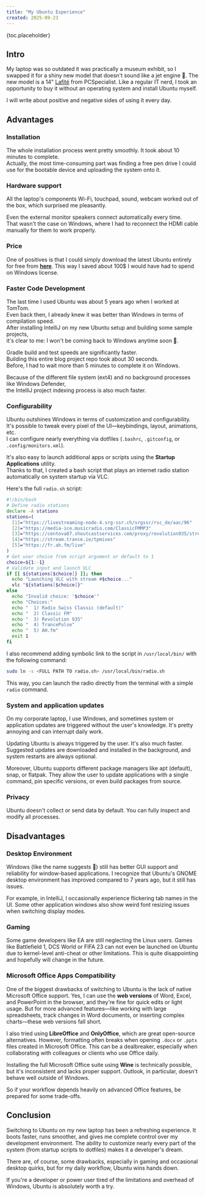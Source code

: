 ```yaml
---
title: "My Ubuntu Experience"
created: 2025-09-23
---
```


{toc.placeholder}

## Intro

My laptop was so outdated it was practically a museum exhibit, so I swapped it for a shiny new model that
doesn't sound like a jet engine 🙂.
The new model is a 14" [Lafité](https://www.pcspecialist.co.uk/notebooks/lafite-pro-V-14M/) from PCSpecialist.
Like a regular IT nerd, I took an opportunity to buy it without an operating system and install Ubuntu myself.

I will write about positive and negative sides of using it every day.

## Advantages

### Installation

The whole installation process went pretty smoothly. It took about 10 minutes to complete.  
Actually, the most time-consuming part was finding a free pen drive I could use for the bootable device
and uploading the system onto it.

### Hardware support

All the laptop's components Wi-Fi, touchpad, sound, webcam worked out of the box, which surprised me pleasantly.

Even the external monitor speakers connect automatically every time.  
That wasn't the case on Windows, where I had to reconnect the HDMI cable manually for them to work properly.

### Price

One of positives is that I could simply download the latest Ubuntu entirely for free
from [**here**](https://ubuntu.com/download/desktop).
This way I saved about 100$ I would have had to spend on Windows license.

### Faster Code Development

The last time I used Ubuntu was about 5 years ago when I worked at TomTom.  
Even back then, I already knew it was better than Windows in terms of compilation speed.  
After installing IntelliJ on my new Ubuntu setup and building some sample projects,  
it's clear to me: I won't be coming back to Windows anytime soon 🤣.

Gradle build and test speeds are significantly faster.  
Building this entire blog project repo took about 30 seconds.  
Before, I had to wait more than 5 minutes to complete it on Windows.

Because of the different file system (ext4) and no background processes like Windows Defender,  
the IntelliJ project indexing process is also much faster.

### Configurability

Ubuntu outshines Windows in terms of customization and configurability.  
It's possible to tweak every pixel of the UI—keybindings, layout, animations, etc.  
I can configure nearly everything via dotfiles (`.bashrc`, `.gitconfig`, or `.config/monitors.xml`).

It's also easy to launch additional apps or scripts using the **Startup Applications** utility.  
Thanks to that, I created a bash script that plays an internet radio station automatically on system startup
via VLC.

Here's the full `radio.sh` script:

```bash
#!/bin/bash
# Define radio stations
declare -A stations
stations=(
  [1]="https://livestreaming-node-4.srg-ssr.ch/srgssr/rsc_de/aac/96"
  [2]="https://media-ice.musicradio.com/ClassicFMMP3"
  [3]="https://centova87.shoutcastservices.com/proxy/revolution935/stream"
  [4]="https://stream.trance.ie/tpmixes"
  [5]="https://fr.ah.fm/live"
)
# Get user choice from script argument or default to 1
choice=${1:-1}
# Validate input and launch VLC
if [[ ${stations[$choice]} ]]; then
  echo "Launching VLC with stream #$choice..."
  vlc "${stations[$choice]}"
else
  echo "Invalid choice: '$choice'"
  echo "Choices:"
  echo "  1) Radio Swiss Classic (default)"
  echo "  2) Classic FM"
  echo "  3) Revolution 935"
  echo "  4) TrancePulse"
  echo "  5) AH.fm"
  exit 1
fi
```

I also recommend adding symbolic link to the script in `/usr/local/bin/` with the following command:

```sh
sudo ln -s <FULL PATH TO radio.sh> /usr/local/bin/radio.sh
```

This way, you can launch the radio directly from the terminal with a simple `radio` command.

### System and application updates

On my corporate laptop, I use Windows, and sometimes system or application updates are triggered
without the user's knowledge. It's pretty annoying and can interrupt daily work.

Updating Ubuntu is always triggered by the user. It's also much faster.
Suggested updates are downloaded and installed in the background, and system restarts are always optional.

Moreover, Ubuntu supports different package managers like apt (default), snap, or flatpak.
They allow the user to update applications with a single command, pin specific versions,
or even build packages from source.

### Privacy

Ubuntu doesn't collect or send data by default.
You can fully inspect and modify all processes.

## Disadvantages

### Desktop Environment

Windows (like the name suggests 🙂) still has better GUI support and reliability for window-based applications.
I recognize that Ubuntu's GNOME desktop environment has improved compared to 7 years ago,
but it still has issues.

For example, in IntelliJ, I occasionally experience flickering tab names in the UI.
Some other application windows also show weird font resizing issues when switching display modes.

### Gaming

Some game developers like EA are still neglecting the Linux users. Games like Battlefield 1, DCS World or FIFA 23
can not even be launched on Ubuntu due to kernel-level anti-cheat or other limitations.
This is quite disappointing and hopefully will change in the future.

### Microsoft Office Apps Compatibility

One of the biggest drawbacks of switching to Ubuntu is the lack of native Microsoft Office support.
Yes, I can use the **web versions** of Word, Excel, and PowerPoint in the browser,
and they're fine for quick edits or light usage.
But for more advanced features—like working with large spreadsheets,
track changes in Word documents, or inserting complex charts—these web versions fall short.

I also tried using **LibreOffice** and **OnlyOffice**,
which are great open-source alternatives. However,
formatting often breaks when opening `.docx` or `.pptx` files created in Microsoft Office.
This can be a dealbreaker, especially when collaborating with colleagues or clients who use Office daily.

Installing the full Microsoft Office suite using **Wine** is technically possible,
but it's inconsistent and lacks proper support.
Outlook, in particular, doesn't behave well outside of Windows.

So if your workflow depends heavily on advanced Office features, be prepared for some trade-offs.

## Conclusion

Switching to Ubuntu on my new laptop has been a refreshing experience.
It boots faster, runs smoother, and gives me complete control over my development environment.
The ability to customize nearly every part of the system (from startup scripts to dotfiles) makes it
a developer's dream.

There are, of course, some drawbacks, especially in gaming and occasional desktop quirks,
but for my daily workflow, Ubuntu wins hands down.

If you're a developer or power user tired of the limitations and overhead of Windows,
Ubuntu is absolutely worth a try.